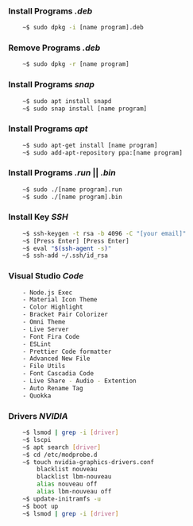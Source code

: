 ### Install Programs _.deb_
~~~bash
    ~$ sudo dpkg -i [name program].deb
~~~
### Remove Programs _.deb_
~~~bash
    ~$ sudo dpkg -r [name program]
~~~
### Install Programs _snap_
~~~bash
    ~$ sudo apt install snapd
    ~$ sudo snap install [name program]
~~~
### Install Programs _apt_
~~~bash
    ~$ sudo apt-get install [name program]
    ~$ sudo add-apt-repository ppa:[name program]
~~~
### Install Programs _.run_ || _.bin_
~~~bash
    ~$ sudo ./[name program].run
    ~$ sudo ./[name program].bin
~~~
### Install Key _SSH_
~~~bash
    ~$ ssh-keygen -t rsa -b 4096 -C "[your email]"
    ~$ [Press Enter] [Press Enter]
    ~$ eval "$(ssh-agent -s)"
    ~$ ssh-add ~/.ssh/id_rsa
~~~
### Visual Studio _Code_
~~~bash
    - Node.js Exec
    - Material Icon Theme
    - Color Highlight
    - Bracket Pair Colorizer
    - Omni Theme
    - Live Server
    - Font Fira Code
    - ESLint
    - Prettier Code formatter
    - Advanced New File
    - File Utils
    - Font Cascadia Code
    - Live Share - Audio - Extention
    - Auto Rename Tag
    - Quokka
~~~
### Drivers _NVIDIA_
~~~bash
    ~$ lsmod | grep -i [driver]
    ~$ lscpi
    ~$ apt search [driver]
    ~$ cd /etc/modprobe.d
    ~$ touch nvidia-graphics-drivers.conf
        blacklist nouveau
        blacklist lbm-nouveau
        alias nouveau off
        alias lbm-nouveau off
    ~$ update-initramfs -u
    ~$ boot up
    ~$ lsmod | grep -i [driver]
~~~